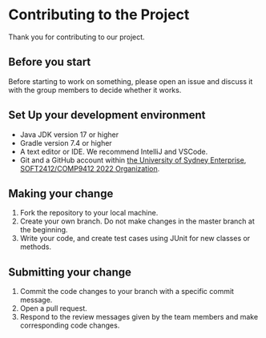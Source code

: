 # Contributing to the Project

Thank you for contributing to our project.

## Before you start

Before starting to work on something, please open an issue and discuss it with the group members to decide whether it works.  

## Set Up your development environment

* Java JDK version 17 or higher
* Gradle version 7.4 or higher
* A text editor or IDE. We recommend IntelliJ and VSCode. 
* Git and a GitHub account within [the University of Sydney Enterprise](https://github.sydney.edu.au/), [SOFT2412/COMP9412 2022 Organization](https://github.sydney.edu.au/SOT2412-COMP9412-2022S2).

## Making your change

1. Fork the repository to your local machine.
2. Create your own branch. Do not make changes in the master branch at the beginning.
3. Write your code, and create test cases using JUnit for new classes or methods.

## Submitting your change

1. Commit the code changes to your branch with a specific commit message.
2. Open a pull request.
3. Respond to the review messages given by the team members and make corresponding code changes.